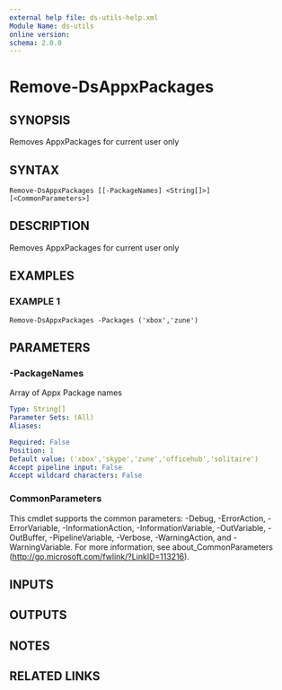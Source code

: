 ```yaml
---
external help file: ds-utils-help.xml
Module Name: ds-utils
online version:
schema: 2.0.0
---
```


# Remove-DsAppxPackages

## SYNOPSIS
Removes AppxPackages for current user only

## SYNTAX

```
Remove-DsAppxPackages [[-PackageNames] <String[]>] [<CommonParameters>]
```

## DESCRIPTION
Removes AppxPackages for current user only

## EXAMPLES

### EXAMPLE 1
```
Remove-DsAppxPackages -Packages ('xbox','zune')
```

## PARAMETERS

### -PackageNames
Array of Appx Package names

```yaml
Type: String[]
Parameter Sets: (All)
Aliases:

Required: False
Position: 1
Default value: ('xbox','skype','zune','officehub','solitaire')
Accept pipeline input: False
Accept wildcard characters: False
```

### CommonParameters
This cmdlet supports the common parameters: -Debug, -ErrorAction, -ErrorVariable, -InformationAction, -InformationVariable, -OutVariable, -OutBuffer, -PipelineVariable, -Verbose, -WarningAction, and -WarningVariable.
For more information, see about_CommonParameters (http://go.microsoft.com/fwlink/?LinkID=113216).

## INPUTS

## OUTPUTS

## NOTES

## RELATED LINKS
